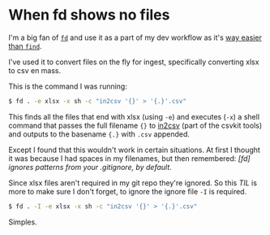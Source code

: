 # When fd shows no files

I'm a big fan of [`fd`](https://github.com/sharkdp/fd/) and use it as a part of my dev workflow as it's [way easier than `find`](https://remysharp.com/2018/08/23/cli-improved#fd--find).

I've used it to convert files on the fly for ingest, specifically converting xlsx to csv en mass.

This is the command I was running:

```bash
$ fd . -e xlsx -x sh -c "in2csv '{}' > '{.}'.csv"
```

This finds all the files that end with xlsx (using `-e`) and executes (`-x`) a shell command that passes the full filename `{}` to [in2csv](https://csvkit.readthedocs.io/en/latest/) (part of the csvkit tools) and outputs to the basename `{.}` with `.csv` appended.

Except I found that this wouldn't work in certain situations. At first I thought it was because I had spaces in my filenames, but then remembered: _[fd] ignores patterns from your .gitignore, by default._

Since xlsx files aren't required in my git repo they're ignored. So this _TIL_ is more to make sure I don't forget, to ignore the ignore file `-I` is required.

```bash
$ fd . -I -e xlsx -x sh -c "in2csv '{}' > '{.}'.csv"
```

Simples.
